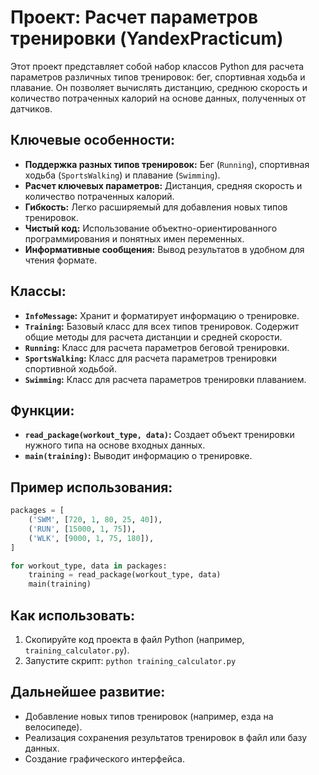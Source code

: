 # Проект: Расчет параметров тренировки (YandexPracticum)

Этот проект представляет собой набор классов Python для расчета параметров различных типов тренировок: бег, спортивная ходьба и плавание.  Он позволяет вычислять дистанцию, среднюю скорость и количество потраченных калорий на основе данных, полученных от датчиков.

## Ключевые особенности:

* **Поддержка разных типов тренировок:**  Бег (`Running`), спортивная ходьба (`SportsWalking`) и плавание (`Swimming`).
* **Расчет ключевых параметров:** Дистанция, средняя скорость и количество потраченных калорий.
* **Гибкость:**  Легко расширяемый для добавления новых типов тренировок.
* **Чистый код:**  Использование объектно-ориентированного программирования и понятных имен переменных.
* **Информативные сообщения:**  Вывод результатов в удобном для чтения формате.


## Классы:

* **`InfoMessage`:**  Хранит и форматирует информацию о тренировке.
* **`Training`:** Базовый класс для всех типов тренировок. Содержит общие методы для расчета дистанции и средней скорости.
* **`Running`:**  Класс для расчета параметров беговой тренировки.
* **`SportsWalking`:** Класс для расчета параметров тренировки спортивной ходьбой.
* **`Swimming`:** Класс для расчета параметров тренировки плаванием.

## Функции:

* **`read_package(workout_type, data)`:**  Создает объект тренировки нужного типа на основе входных данных.
* **`main(training)`:**  Выводит информацию о тренировке.

## Пример использования:

```python
packages = [
    ('SWM', [720, 1, 80, 25, 40]),
    ('RUN', [15000, 1, 75]),
    ('WLK', [9000, 1, 75, 180]),
]

for workout_type, data in packages:
    training = read_package(workout_type, data)
    main(training)
```

## Как использовать:

1. Скопируйте код проекта в файл Python (например, `training_calculator.py`).
2. Запустите скрипт: `python training_calculator.py`

## Дальнейшее развитие:

* Добавление новых типов тренировок (например, езда на велосипеде).
* Реализация сохранения результатов тренировок в файл или базу данных.
* Создание графического интерфейса.
```

